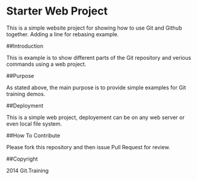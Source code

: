 # Starter Web Project

This is a simple website project for
showing how to use Git and Github together.
Adding a line for rebasing example.

##Introduction

This is example is to show different parts
of the Git repository and verious commands
using a web project.

##Purpose

As stated above, the main purpose is to
provide simple examples for Git training
demos.

##Deployment

This is a simple web project, deployement
can be on any web server or even local file system.

##How To Contribute

Please fork this repository and then issue Pull Request
for review.

##Copyright

2014 Git.Training